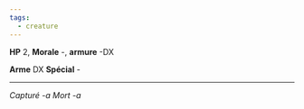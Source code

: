 ```yaml
---
tags:
  - creature
---
```

**HP** 2, **Morale** -, **armure** -DX

**Arme** DX
**Spécial** -

---
*Capturé -a*
*Mort -a*